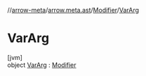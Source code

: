 //[arrow-meta](../../../../index.md)/[arrow.meta.ast](../../index.md)/[Modifier](../index.md)/[VarArg](index.md)

# VarArg

[jvm]\
object [VarArg](index.md) : [Modifier](../index.md)
